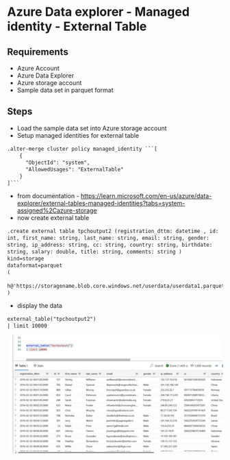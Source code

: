# Azure Data explorer - Managed identity - External Table

## Requirements

- Azure Account
- Azure Data Explorer
- Azure storage account
- Sample data set in parquet format

## Steps

- Load the sample data set into Azure storage account
- Setup managed identities for external table

```
.alter-merge cluster policy managed_identity ```[
    {
      "ObjectId": "system",
      "AllowedUsages": "ExternalTable"
    }
]```
```

- from documentation - https://learn.microsoft.com/en-us/azure/data-explorer/external-tables-managed-identities?tabs=system-assigned%2Cazure-storage
- now create external table

```
.create external table tpchoutput2 (registration_dttm: datetime , id: int, first_name: string, last_name: string, email: string, gender: string, ip_address: string, cc: string, country: string, birthdate: string, salary: double, title: string, comments: string )  
kind=storage  
dataformat=parquet
( 
   h@'https://storagename.blob.core.windows.net/userdata/userdata1.parquet;managed_identity=system'
)
```

- display the data

```
external_table("tpchoutput2")
| limit 10000
```

![info](https://github.com/balakreshnan/Samples2024/blob/main/ADX/images/adxextmi-1.jpg 'RagChat')
